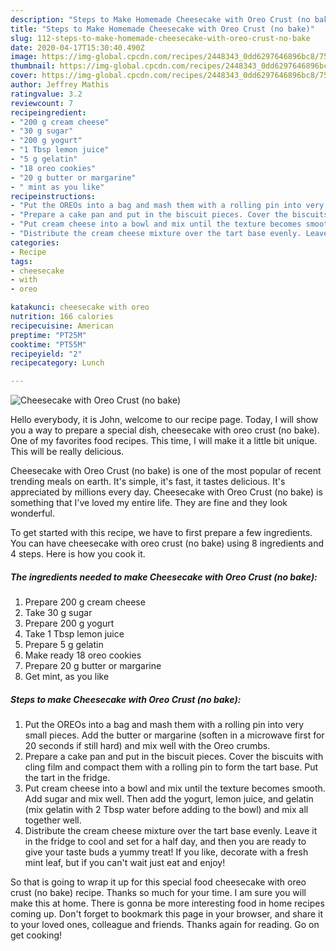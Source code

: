 ```yaml
---
description: "Steps to Make Homemade Cheesecake with Oreo Crust (no bake)"
title: "Steps to Make Homemade Cheesecake with Oreo Crust (no bake)"
slug: 112-steps-to-make-homemade-cheesecake-with-oreo-crust-no-bake
date: 2020-04-17T15:30:40.490Z
image: https://img-global.cpcdn.com/recipes/2448343_0dd6297646896bc8/751x532cq70/cheesecake-with-oreo-crust-no-bake-recipe-main-photo.jpg
thumbnail: https://img-global.cpcdn.com/recipes/2448343_0dd6297646896bc8/751x532cq70/cheesecake-with-oreo-crust-no-bake-recipe-main-photo.jpg
cover: https://img-global.cpcdn.com/recipes/2448343_0dd6297646896bc8/751x532cq70/cheesecake-with-oreo-crust-no-bake-recipe-main-photo.jpg
author: Jeffrey Mathis
ratingvalue: 3.2
reviewcount: 7
recipeingredient:
- "200 g cream cheese"
- "30 g sugar"
- "200 g yogurt"
- "1 Tbsp lemon juice"
- "5 g gelatin"
- "18 oreo cookies"
- "20 g butter or margarine"
- " mint as you like"
recipeinstructions:
- "Put the OREOs into a bag and mash them with a rolling pin into very small pieces. Add the butter or margarine (soften in a microwave first for 20 seconds if still hard) and mix well with the Oreo crumbs."
- "Prepare a cake pan and put in the biscuit pieces. Cover the biscuits with cling film and compact them with a rolling pin to form the tart base. Put the tart in the fridge."
- "Put cream cheese into a bowl and mix until the texture becomes smooth. Add sugar and mix well. Then add the yogurt, lemon juice, and gelatin (mix gelatin with 2 Tbsp water before adding to the bowl) and mix all together well."
- "Distribute the cream cheese mixture over the tart base evenly. Leave it in the fridge to cool and set for a half day, and then you are ready to give your taste buds a yummy treat! If you like, decorate with a fresh mint leaf, but if you can&#39;t wait just eat and enjoy!"
categories:
- Recipe
tags:
- cheesecake
- with
- oreo

katakunci: cheesecake with oreo 
nutrition: 166 calories
recipecuisine: American
preptime: "PT25M"
cooktime: "PT55M"
recipeyield: "2"
recipecategory: Lunch

---
```



![Cheesecake with Oreo Crust (no bake)](https://img-global.cpcdn.com/recipes/2448343_0dd6297646896bc8/751x532cq70/cheesecake-with-oreo-crust-no-bake-recipe-main-photo.jpg)

Hello everybody, it is John, welcome to our recipe page. Today, I will show you a way to prepare a special dish, cheesecake with oreo crust (no bake). One of my favorites food recipes. This time, I will make it a little bit unique. This will be really delicious.

Cheesecake with Oreo Crust (no bake) is one of the most popular of recent trending meals on earth. It's simple, it's fast, it tastes delicious. It's appreciated by millions every day. Cheesecake with Oreo Crust (no bake) is something that I've loved my entire life. They are fine and they look wonderful.




To get started with this recipe, we have to first prepare a few ingredients. You can have cheesecake with oreo crust (no bake) using 8 ingredients and 4 steps. Here is how you cook it.

<!--inarticleads1-->

##### The ingredients needed to make Cheesecake with Oreo Crust (no bake):

1. Prepare 200 g cream cheese
1. Take 30 g sugar
1. Prepare 200 g yogurt
1. Take 1 Tbsp lemon juice
1. Prepare 5 g gelatin
1. Make ready 18 oreo cookies
1. Prepare 20 g butter or margarine
1. Get  mint, as you like




<!--inarticleads2-->

##### Steps to make Cheesecake with Oreo Crust (no bake):

1. Put the OREOs into a bag and mash them with a rolling pin into very small pieces. Add the butter or margarine (soften in a microwave first for 20 seconds if still hard) and mix well with the Oreo crumbs.
1. Prepare a cake pan and put in the biscuit pieces. Cover the biscuits with cling film and compact them with a rolling pin to form the tart base. Put the tart in the fridge.
1. Put cream cheese into a bowl and mix until the texture becomes smooth. Add sugar and mix well. Then add the yogurt, lemon juice, and gelatin (mix gelatin with 2 Tbsp water before adding to the bowl) and mix all together well.
1. Distribute the cream cheese mixture over the tart base evenly. Leave it in the fridge to cool and set for a half day, and then you are ready to give your taste buds a yummy treat! If you like, decorate with a fresh mint leaf, but if you can&#39;t wait just eat and enjoy!




So that is going to wrap it up for this special food cheesecake with oreo crust (no bake) recipe. Thanks so much for your time. I am sure you will make this at home. There is gonna be more interesting food in home recipes coming up. Don't forget to bookmark this page in your browser, and share it to your loved ones, colleague and friends. Thanks again for reading. Go on get cooking!
